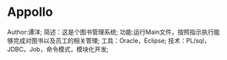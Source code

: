 # Appollo
Author:谭洋;
简述：这是个图书管理系统;
功能:运行Main文件，按照指示执行能够完成对图书以及员工的相关管理;
工具：Oracle，Eclipse;
技术：PL/sql，JDBC，Job，命令模式，模块化开发;
